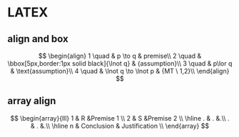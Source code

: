 # LATEX


## align and box

$$
\begin{align}
1 \quad
  & p \to q
  & premise\\
2 \quad
  & \bbox[5px,border:1px solid black]{\lnot q}
  & {assumption}\\
3 \quad
  & p\lor q
  & \text{assumption}\\
4 \quad
  & \lnot q \to \lnot p
  & {MT \ 1,2}\\
\end{align}
$$


## array align

$$
\begin{array}{lll}
   1 & R &Premise 1 \\
   2 & S &Premise 2 \\
   \hline
   . & . &.\\
   . & . &.\\
   \hline
   n & Conclusion & Justification \\
\end{array}
$$
